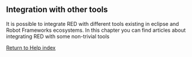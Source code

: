 ## Integration with other tools

It is possible to integrate RED with different tools existing in eclipse and
Robot Frameworks ecosystems. In this chapter you can find articles about
integrating RED with some non-trivial tools

[Return to Help index](http://nokia.github.io/RED/help/)

